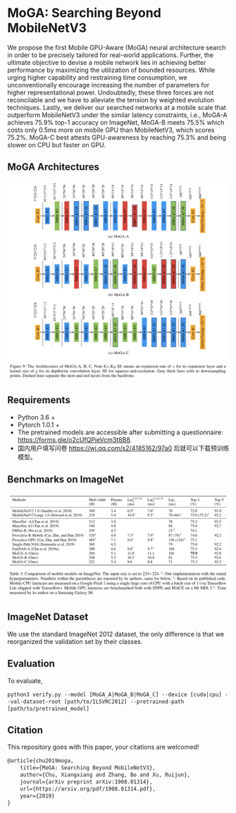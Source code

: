 # MoGA: Searching Beyond MobileNetV3

We propose the first Mobile GPU-Aware (MoGA) neural architecture search in order to be precisely tailored for real-world applications. Further, the ultimate objective to devise a mobile network lies in achieving better performance by maximizing the utilization of bounded resources. While urging higher capability and restraining time consumption, we unconventionally encourage increasing the number of parameters for higher representational power. Undoubtedly, these three forces are not reconcilable and we have to alleviate the tension by weighted evolution techniques. Lastly, we deliver our searched networks at a mobile scale that outperform MobileNetV3 under the similar latency constraints, i.e., MoGA-A achieves 75.9% top-1 accuracy on ImageNet, MoGA-B meets 75.5% which costs only 0.5ms more on mobile GPU than MobileNetV3, which scores 75.2%. MoGA-C best attests GPU-awareness by reaching 75.3% and being slower on CPU but faster on GPU.

## MoGA Architectures
![](images/moga_arch.png)

## Requirements
* Python 3.6 +
* Pytorch 1.0.1 +
* The pretrained models are accessible after submitting a questionnaire: https://forms.gle/o2cUfQPieVcm3t8B8.
* 国内用户填写问卷 https://wj.qq.com/s2/4185162/97a0 后就可以下载预训练模型。

## Benchmarks on ImageNet

![](images/specs.png)


## ImageNet Dataset

We use the standard ImageNet 2012 dataset, the only difference is that we reorganized the validation set by their classes. 

## Evaluation

To evaluate,

    python3 verify.py --model [MoGA_A|MoGA_B|MoGA_C] --device [cuda|cpu] --val-dataset-root [path/to/ILSVRC2012] --pretrained-path [path/to/pretrained_model]


## Citation

This repository goes with this paper, your citations are welcomed!

    @article{chu2019moga,
        title={MoGA: Searching Beyond MobileNetV3},
        author={Chu, Xiangxiang and Zhang, Bo and Xu, Ruijun},
        journal={arXiv preprint arXiv:1908.01314},
        url={https://arxiv.org/pdf/1908.01314.pdf},
        year={2019}
    }
